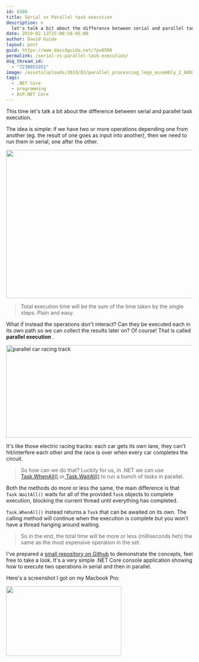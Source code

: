 ```yaml
---
id: 6586
title: Serial vs Parallel task execution
description: >
  let's talk a bit about the difference between serial and parallel task execution with .NET and c#
date: 2019-02-13T15:00:58-05:00
author: David Guida
layout: post
guid: https://www.davidguida.net/?p=6586
permalink: /serial-vs-parallel-task-execution/
dsq_thread_id:
  - "7230053351"
image: /assets/uploads/2019/02/parallel_processing_lego_assembly_2_600x400.jpg
tags:
  - .NET Core
  - programming
  - ASP.NET Core
---
```

This time let's talk a bit about the difference between serial and parallel task execution.

The idea is simple: if we have two or more operations depending one from another (eg. the result of one goes as input into another), then we need to run them in serial, one after the other.

<div class="center w100">
  <img loading="lazy" width="770" height="400" src="/assets/uploads/2019/02/ford_assembly_line.jpg?resize=770%2C400&#038;ssl=1" alt="" class="wp-image-6597" srcset="/assets/uploads/2019/02/ford_assembly_line.jpg?w=770&ssl=1 770w, /assets/uploads/2019/02/ford_assembly_line.jpg?resize=300%2C156&ssl=1 300w, /assets/uploads/2019/02/ford_assembly_line.jpg?resize=768%2C399&ssl=1 768w" sizes="(max-width: 770px) 100vw, 770px" data-recalc-dims="1" />
</div>

<blockquote class="wp-block-quote">
  <p>
    Total execution time will be the sum of the time taken by the single steps. Plain and easy.
  </p>
</blockquote>

What if instead the operations don't interact? Can they be executed each in its own path so we can collect the results later on? Of course! That is called **parallel execution** .

<div class="center w100">
  <img loading="lazy" width="600" height="250" src="/assets/uploads/2019/02/slot-car-racing-Melbourne.jpg?resize=600%2C250&#038;ssl=1" alt="parallel car racing track"  />
</div> 

It's like those electric racing tracks: each car gets its own lane, they can't hit/interfere each other and the race is over when every car completes the circuit.

<blockquote class="wp-block-quote">
  <p>
    So how can we do that? Luckily for us, in .NET we can use <a rel="noreferrer noopener" aria-label="Task.WhenAll() (opens in a new tab)" href="https://docs.microsoft.com/en-us/dotnet/api/system.threading.tasks.task.whenall?redirectedfrom=MSDN&view=netcore-2.2#overloads" target="_blank">Task.WhenAll()</a> or<a rel="noreferrer noopener" aria-label=" Task.WaitAll() (opens in a new tab)" href="https://docs.microsoft.com/en-us/dotnet/api/system.threading.tasks.task.waitall?redirectedfrom=MSDN&view=netcore-2.2#overloads" target="_blank"> Task.WaitAll()</a> to run a bunch of tasks in parallel.
  </p>
</blockquote>

Both the methods do more or less the same, the main difference is that `Task.WaitAll()` waits for all of the provided `Task` objects to complete execution, blocking the current thread until everything has completed.

`Task.WhenAll()` instead returns a `Task` that can be awaited on its own. The calling method will continue when the execution is complete but you won't have a thread hanging around waiting.

<blockquote class="wp-block-quote">
  <p>
    So in the end, the total time will be more or less (milliseconds heh) the same as the most expensive operation in the set.
  </p>
</blockquote>

I've prepared a [small repository on Github](https://github.com/mizrael/parallel-tasks) to demonstrate the concepts, feel free to take a look. It's a very simple .NET Core console application showing how to execute two operations in serial and then in parallel.

Here's a screenshot I got on my Macbook Pro:

<div class="center w100">
  <img loading="lazy" width="311" height="188" src="/assets/uploads/2019/02/capture.png?resize=311%2C188&#038;ssl=1" alt="" class="wp-image-6595" srcset="/assets/uploads/2019/02/capture.png?w=311&ssl=1 311w, /assets/uploads/2019/02/capture.png?resize=300%2C181&ssl=1 300w" sizes="(max-width: 311px) 100vw, 311px" data-recalc-dims="1" />
</div>